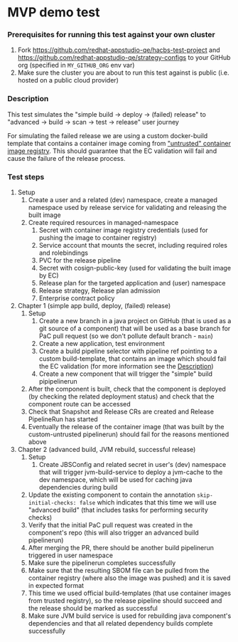 # MVP demo test

### Prerequisites for running this test against your own cluster
1. Fork https://github.com/redhat-appstudio-qe/hacbs-test-project and https://github.com/redhat-appstudio-qe/strategy-configs to your GitHub org (specified in `MY_GITHUB_ORG` env var)
2. Make sure the cluster you are about to run this test against is public (i.e. hosted on a public cloud provider)

### Description

This test simulates the "simple build -> deploy -> (failed) release" to "advanced -> build -> scan -> test -> release" user journey

For simulating the failed release we are using a custom docker-build template that contains a container image coming from ["untrusted" container image registry](https://github.com/enterprise-contract/ec-policies/blob/2d9fc8317a6349a4a9a1969f16c90dfec4448cd3/data/rule_data.yml#L9-L18). This should guarantee that the EC validation will fail and cause the failure of the release process.

### Test steps
1. Setup
   1. Create a user and a related (dev) namespace, create a managed namespace used by release service for validating and releasing the built image
   2. Create required resources in managed-namespace
      1. Secret with container image registry credentials (used for pushing the image to container registry)
      2. Service account that mounts the secret, including required roles and rolebindings
      3. PVC for the release pipeline
      4. Secret with cosign-public-key (used for validating the built image by EC)
      5. Release plan for the targeted application and (user) namespace
      6. Release strategy, Release plan admission
      7. Enterprise contract policy
1. Chapter 1 (simple app build, deploy, (failed) release)
   1. Setup
      1. Create a new branch in a java project on GitHub (that is used as a git source of a component) that will be used as a base branch for PaC pull request (so we don't pollute default branch - `main`)
      2. Create a new application, test environment
      3. Create a build pipeline selector with pipeline ref pointing to a custom build-template, that contains an image which should fail the EC validation (for more information see the [Description](#description))
      4. Create a new component that will trigger the "simple" build pipipelinerun
   2. After the component is built, check that the component is deployed (by checking the related deployment status) and check that the component route can be accessed
   3. Check that Snapshot and Release CRs are created and Release PipelineRun has started
   4. Eventually the release of the container image (that was built by the custom-untrusted pipelinerun) should fail for the reasons mentioned above
2. Chapter 2 (advanced build, JVM rebuild, successful release)
   1. Setup
      1. Create JBSConfig and related secret in user's (dev) namespace that will trigger jvm-build-service to deploy a jvm-cache to the dev namespace, which will be used for caching java dependencies during build
   2. Update the existing component to contain the annotation `skip-initial-checks: false` which indicates that this time we will use "advanced build" (that includes tasks for performing security checks)
   3. Verify that the initial PaC pull request was created in the component's repo (this will also trigger an advanced build pipelinerun)
   4. After merging the PR, there should be another build pipelinerun triggered in user namespace
   5. Make sure the pipelinerun completes successfully
   6. Make sure that the resulting SBOM file can be pulled from the container registry (where also the image was pushed) and it is saved in expected format
   7. This time we used official build-templates (that use container images from trusted registry), so the release pipeline should succeed and the release should be marked as successful
   8. Make sure JVM build service is used for rebuilding java component's dependencies and that all related dependency builds complete successfully